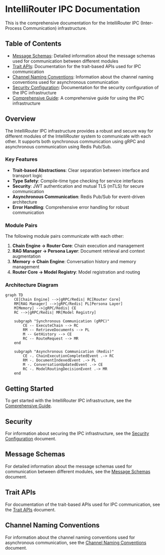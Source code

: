 # IntelliRouter IPC Documentation

This is the comprehensive documentation for the IntelliRouter IPC (Inter-Process Communication) infrastructure.

## Table of Contents

- [Message Schemas](message_schemas.md): Detailed information about the message schemas used for communication between different modules
- [Trait APIs](trait_apis.md): Documentation for the trait-based APIs used for IPC communication
- [Channel Naming Conventions](channel_conventions.md): Information about the channel naming conventions used for asynchronous communication
- [Security Configuration](security_config.md): Documentation for the security configuration of the IPC infrastructure
- [Comprehensive Guide](comprehensive_guide.md): A comprehensive guide for using the IPC infrastructure

## Overview

The IntelliRouter IPC infrastructure provides a robust and secure way for different modules of the IntelliRouter system to communicate with each other. It supports both synchronous communication using gRPC and asynchronous communication using Redis Pub/Sub.

### Key Features

- **Trait-based Abstractions**: Clear separation between interface and transport logic
- **Type Safety**: Compile-time type checking for service interfaces
- **Security**: JWT authentication and mutual TLS (mTLS) for secure communication
- **Asynchronous Communication**: Redis Pub/Sub for event-driven architecture
- **Error Handling**: Comprehensive error handling for robust communication

### Module Pairs

The following module pairs communicate with each other:

1. **Chain Engine → Router Core**: Chain execution and management
2. **RAG Manager → Persona Layer**: Document retrieval and context augmentation
3. **Memory → Chain Engine**: Conversation history and memory management
4. **Router Core → Model Registry**: Model registration and routing

### Architecture Diagram

```mermaid
graph TD
    CE[Chain Engine] -->|gRPC/Redis| RC[Router Core]
    RM[RAG Manager] -->|gRPC/Redis| PL[Persona Layer]
    M[Memory] -->|gRPC/Redis| CE
    RC -->|gRPC/Redis| MR[Model Registry]
    
    subgraph "Synchronous Communication (gRPC)"
        CE -- ExecuteChain --> RC
        RM -- RetrieveDocuments --> PL
        M -- GetHistory --> CE
        RC -- RouteRequest --> MR
    end
    
    subgraph "Asynchronous Communication (Redis)"
        CE -. ChainExecutionCompletedEvent .-> RC
        RM -. DocumentIndexedEvent .-> PL
        M -. ConversationUpdatedEvent .-> CE
        RC -. ModelRoutingDecisionEvent .-> MR
    end
```

## Getting Started

To get started with the IntelliRouter IPC infrastructure, see the [Comprehensive Guide](comprehensive_guide.md).

## Security

For information about securing the IPC infrastructure, see the [Security Configuration](security_config.md) document.

## Message Schemas

For detailed information about the message schemas used for communication between different modules, see the [Message Schemas](message_schemas.md) document.

## Trait APIs

For documentation of the trait-based APIs used for IPC communication, see the [Trait APIs](trait_apis.md) document.

## Channel Naming Conventions

For information about the channel naming conventions used for asynchronous communication, see the [Channel Naming Conventions](channel_conventions.md) document.